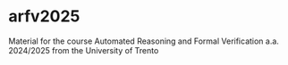 # arfv2025
Material for the course Automated Reasoning and Formal Verification a.a. 2024/2025 from the University of Trento
